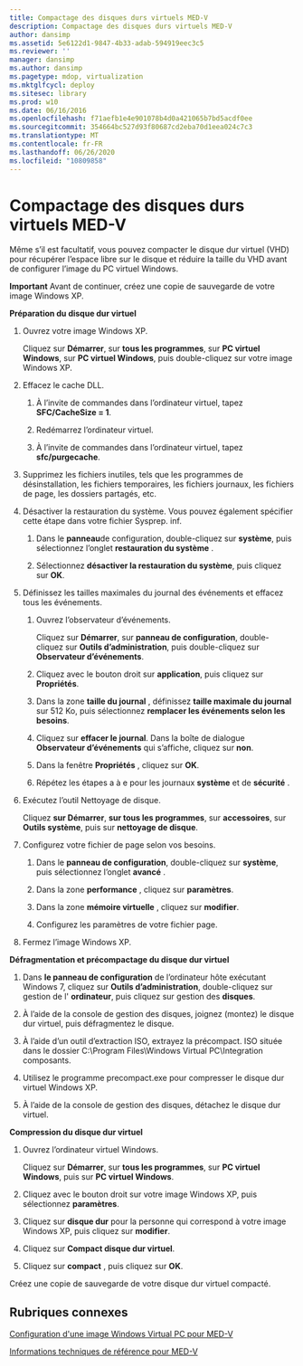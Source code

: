 ```yaml
---
title: Compactage des disques durs virtuels MED-V
description: Compactage des disques durs virtuels MED-V
author: dansimp
ms.assetid: 5e6122d1-9847-4b33-adab-594919eec3c5
ms.reviewer: ''
manager: dansimp
ms.author: dansimp
ms.pagetype: mdop, virtualization
ms.mktglfcycl: deploy
ms.sitesec: library
ms.prod: w10
ms.date: 06/16/2016
ms.openlocfilehash: f71aefb1e4e901078b4d0a421065b7bd5acdf0ee
ms.sourcegitcommit: 354664bc527d93f80687cd2eba70d1eea024c7c3
ms.translationtype: MT
ms.contentlocale: fr-FR
ms.lasthandoff: 06/26/2020
ms.locfileid: "10809858"
---
```

# Compactage des disques durs virtuels MED-V


Même s’il est facultatif, vous pouvez compacter le disque dur virtuel (VHD) pour récupérer l’espace libre sur le disque et réduire la taille du VHD avant de configurer l’image du PC virtuel Windows.

**Important**  Avant de continuer, créez une copie de sauvegarde de votre image Windows XP.

 

**Préparation du disque dur virtuel**

1.  Ouvrez votre image Windows XP.

    Cliquez sur **Démarrer**, sur **tous les programmes**, sur **PC virtuel Windows**, sur **PC virtuel Windows**, puis double-cliquez sur votre image Windows XP.

2.  Effacez le cache DLL.

    1.  À l’invite de commandes dans l’ordinateur virtuel, tapez **SFC/CacheSize = 1**.

    2.  Redémarrez l’ordinateur virtuel.

    3.  À l’invite de commandes dans l’ordinateur virtuel, tapez **sfc/purgecache**.

3.  Supprimez les fichiers inutiles, tels que les programmes de désinstallation, les fichiers temporaires, les fichiers journaux, les fichiers de page, les dossiers partagés, etc.

4.  Désactiver la restauration du système. Vous pouvez également spécifier cette étape dans votre fichier Sysprep. inf.

    1.  Dans le **panneau**de configuration, double-cliquez sur **système**, puis sélectionnez l’onglet **restauration du système** .

    2.  Sélectionnez **désactiver la restauration du système**, puis cliquez sur **OK**.

5.  Définissez les tailles maximales du journal des événements et effacez tous les événements.

    1.  Ouvrez l’observateur d’événements.

        Cliquez sur **Démarrer**, sur **panneau de configuration**, double-cliquez sur **Outils d’administration**, puis double-cliquez sur **Observateur d’événements**.

    2.  Cliquez avec le bouton droit sur **application**, puis cliquez sur **Propriétés**.

    3.  Dans la zone **taille du journal** , définissez **taille maximale du journal** sur 512 Ko, puis sélectionnez **remplacer les événements selon les besoins**.

    4.  Cliquez sur **effacer le journal**. Dans la boîte de dialogue **Observateur d’événements** qui s’affiche, cliquez sur **non**.

    5.  Dans la fenêtre **Propriétés** , cliquez sur **OK**.

    6.  Répétez les étapes a à e pour les journaux **système** et de **sécurité** .

6.  Exécutez l’outil Nettoyage de disque.

    Cliquez **sur Démarrer**, **sur tous les programmes**, sur **accessoires**, sur **Outils système**, puis sur **nettoyage de disque**.

7.  Configurez votre fichier de page selon vos besoins.

    1.  Dans le **panneau de configuration**, double-cliquez sur **système**, puis sélectionnez l’onglet **avancé** .

    2.  Dans la zone **performance** , cliquez sur **paramètres**.

    3.  Dans la zone **mémoire virtuelle** , cliquez sur **modifier**.

    4.  Configurez les paramètres de votre fichier page.

8.  Fermez l’image Windows XP.

**Défragmentation et précompactage du disque dur virtuel**

1.  Dans **le panneau de configuration** de l’ordinateur hôte exécutant Windows 7, cliquez sur **Outils d’administration**, double-cliquez sur gestion de l' **ordinateur**, puis cliquez sur gestion des **disques**.

2.  À l’aide de la console de gestion des disques, joignez (montez) le disque dur virtuel, puis défragmentez le disque.

3.  À l’aide d’un outil d’extraction ISO, extrayez la précompact. ISO située dans le dossier C:\\Program Files\\Windows Virtual PC\\Integration composants.

4.  Utilisez le programme precompact.exe pour compresser le disque dur virtuel Windows XP.

5.  À l’aide de la console de gestion des disques, détachez le disque dur virtuel.

**Compression du disque dur virtuel**

1.  Ouvrez l’ordinateur virtuel Windows.

    Cliquez sur **Démarrer**, sur **tous les programmes**, sur **PC virtuel Windows**, puis sur **PC virtuel Windows**.

2.  Cliquez avec le bouton droit sur votre image Windows XP, puis sélectionnez **paramètres**.

3.  Cliquez sur **disque dur** pour la personne qui correspond à votre image Windows XP, puis cliquez sur **modifier**.

4.  Cliquez sur **Compact disque dur virtuel**.

5.  Cliquez sur **compact** , puis cliquez sur **OK**.

Créez une copie de sauvegarde de votre disque dur virtuel compacté.

## Rubriques connexes


[Configuration d'une image Windows Virtual PC pour MED-V](configuring-a-windows-virtual-pc-image-for-med-v.md)

[Informations techniques de référence pour MED-V](technical-reference-for-med-v.md)

 

 





